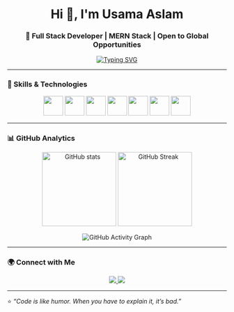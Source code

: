 <!-- Profile README for Usama Aslam -->

<h1 align="center">Hi 👋, I'm Usama Aslam</h1>
<h3 align="center">🚀 Full Stack Developer | MERN Stack | Open to Global Opportunities</h3>

<p align="center">
  <a href="https://github.com/your-username">
    <img src="https://readme-typing-svg.herokuapp.com?font=Fira+Code&weight=500&size=22&duration=3000&pause=1000&color=00C853&center=true&vCenter=true&width=500&lines=Full+Stack+Developer;MERN+Stack+Enthusiast;Passionate+about+Building+Scalable+Apps;Open+Source+Contributor;Always+Learning+🚀" alt="Typing SVG" />
  </a>
</p>

---

### 🚀 Skills & Technologies  

<p align="center">
  <img src="https://cdn.jsdelivr.net/gh/devicons/devicon/icons/javascript/javascript-original.svg" width="45"/> 
  <img src="https://cdn.jsdelivr.net/gh/devicons/devicon/icons/react/react-original.svg" width="45"/> 
  <img src="https://cdn.jsdelivr.net/gh/devicons/devicon/icons/nodejs/nodejs-original.svg" width="45"/> 
  <img src="https://cdn.jsdelivr.net/gh/devicons/devicon/icons/express/express-original.svg" width="45"/> 
  <img src="https://cdn.jsdelivr.net/gh/devicons/devicon/icons/mongodb/mongodb-original.svg" width="45"/> 
  <img src="https://cdn.jsdelivr.net/gh/devicons/devicon/icons/git/git-original.svg" width="45"/> 
  <img src="https://cdn.jsdelivr.net/gh/devicons/devicon/icons/github/github-original.svg" width="45"/> 
</p>

---

### 📊 GitHub Analytics  

<p align="center">
  <img src="https://github-readme-stats.vercel.app/api?username=your-username&show_icons=true&theme=radical" alt="GitHub stats" height="170"/>
  <img src="https://streak-stats.demolab.com?user=your-username&theme=radical&hide_border=false" alt="GitHub Streak" height="170"/>
</p>

<p align="center">
  <img src="https://github-readme-activity-graph.vercel.app/graph?username=your-username&theme=react-dark&hide_border=true" alt="GitHub Activity Graph"/>
</p>

---

### 🌍 Connect with Me  
<p align="center">
  <a href="https://www.linkedin.com/in/usamaaslam-pakistan/" target="_blank">
    <img src="https://img.shields.io/badge/LinkedIn-0077B5?style=for-the-badge&logo=linkedin&logoColor=white"/>
  </a>
  <a href="mailto:usama24.2r@gmail.com">
    <img src="https://img.shields.io/badge/Email-D14836?style=for-the-badge&logo=gmail&logoColor=white"/>
  </a>
</p>

---

⭐️ *“Code is like humor. When you have to explain it, it’s bad.”*  
